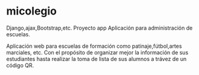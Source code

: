 # micolegio
Django,ajax,Bootstrap,etc. Proyecto app Aplicación para administración de escuelas.

Aplicación web para escuelas de formación como patinaje,fútbol,artes marciales, etc. Con el propósito de organizar mejor la
información de sus estudiantes hasta realizar la toma de lista de sus alumnos a trávez de un código QR.
